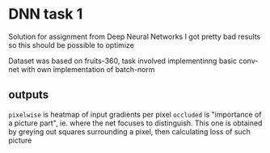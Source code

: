 # DNN task 1

Solution for assignment from Deep Neural Networks
I got pretty bad results so this should be possible to optimize

Dataset was based on fruits-360,
task involved implementinng basic conv-net with own implementation of batch-norm

## outputs
`pixelwise` is heatmap of input gradients per pixel
`occluded` is "importance of a picture part", ie. where the net focuses to distinguish. 
This one is obtained by greying out squares surrounding a pixel, then calculating loss of such picture
